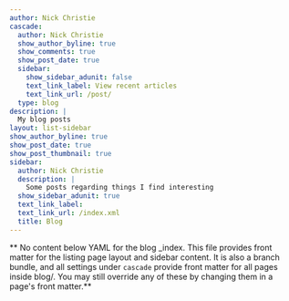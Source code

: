 ```yaml
---
author: Nick Christie
cascade:
  author: Nick Christie
  show_author_byline: true
  show_comments: true
  show_post_date: true
  sidebar:
    show_sidebar_adunit: false
    text_link_label: View recent articles
    text_link_url: /post/
  type: blog
description: |
  My blog posts
layout: list-sidebar
show_author_byline: true
show_post_date: true
show_post_thumbnail: true
sidebar:
  author: Nick Christie
  description: |
    Some posts regarding things I find interesting
  show_sidebar_adunit: true
  text_link_label: 
  text_link_url: /index.xml
  title: Blog
---
```


** No content below YAML for the blog _index. This file provides front matter for the listing page layout and sidebar content. It is also a branch bundle, and all settings under `cascade` provide front matter for all pages inside blog/. You may still override any of these by changing them in a page's front matter.**
